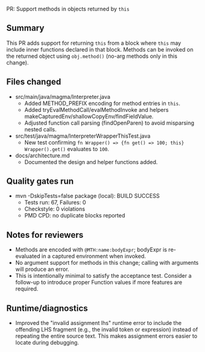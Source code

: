 PR: Support methods in objects returned by `this`

Summary
-------
This PR adds support for returning `this` from a block where `this` may include inner functions declared in that block. Methods can be invoked on the returned object using `obj.method()` (no-arg methods only in this change).

Files changed
-------------
- src/main/java/magma/Interpreter.java
  - Added METHOD_PREFIX encoding for method entries in `this`.
  - Added tryEvalMethodCall/evalMethodInvoke and helpers makeCapturedEnv/shallowCopyEnv/findFieldValue.
  - Adjusted function call parsing (findOpenParen) to avoid misparsing nested calls.
- src/test/java/magma/InterpreterWrapperThisTest.java
  - New test confirming `fn Wrapper() => {fn get() => 100; this} Wrapper().get()` evaluates to `100`.
- docs/architecture.md
  - Documented the design and helper functions added.

Quality gates run
-----------------
- mvn -DskipTests=false package (local): BUILD SUCCESS
  - Tests run: 67, Failures: 0
  - Checkstyle: 0 violations
  - PMD CPD: no duplicate blocks reported

Notes for reviewers
-------------------
- Methods are encoded with `@MTH:name:bodyExpr`; bodyExpr is re-evaluated in a captured environment when invoked.
- No argument support for methods in this change; calling with arguments will produce an error.
- This is intentionally minimal to satisfy the acceptance test. Consider a follow-up to introduce proper Function values if more features are required.

Runtime/diagnostics
-------------------
- Improved the "invalid assignment lhs" runtime error to include the offending LHS fragment (e.g., the invalid token or expression) instead of repeating the entire source text. This makes assignment errors easier to locate during debugging.
